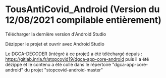 # TousAntiCovid_Android (Version du 12/08/2021 compilable entièrement)

Télécharger la dernière version d'Android Studio

Dézipper le projet et ouvrir avec Android Studio

Le DGCA-DECODER (intégré à ce projet) a été téléchargé depuis : https://gitlab.inria.fr/stopcovid19/dgca-app-core-android puis il a été dézippé et le contenu a été collé dans le répertoire "dgca-app-core-android" du projet "stopcovid-android-master"

